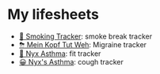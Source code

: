 # My lifesheets

- [🚬 Smoking Tracker](smoking-tracker): smoke break tracker
- [⛈ Mein Kopf Tut Weh](mein-kopf-tut-weh): Migraine tracker
- [🌙 Nyx Asthma](nyx-asthma): fit tracker
- [😀 Nyx's Asthma](nyxs-asthma): cough tracker